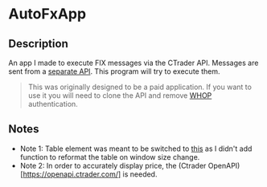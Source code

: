 # AutoFxApp

## Description
An app I made to execute FIX messages via the CTrader API.
Messages are sent from a [separate API](https://github.com/FergusJJ/AutoFxApi).
This program will try to execute them.

> This was originally designed to be a paid application. If you want to use it you will need to clone the API and
> remove [WHOP](https://dev.whop.com/) authentication.

## Notes
- Note 1: Table element was meant to be switched to [this](https://github.com/Evertras/bubble-table) as I didn't add function to reformat the table on window size change.
- Note 2: In order to accurately display price, the (Ctrader OpenAPI)[https://openapi.ctrader.com/] is needed.

